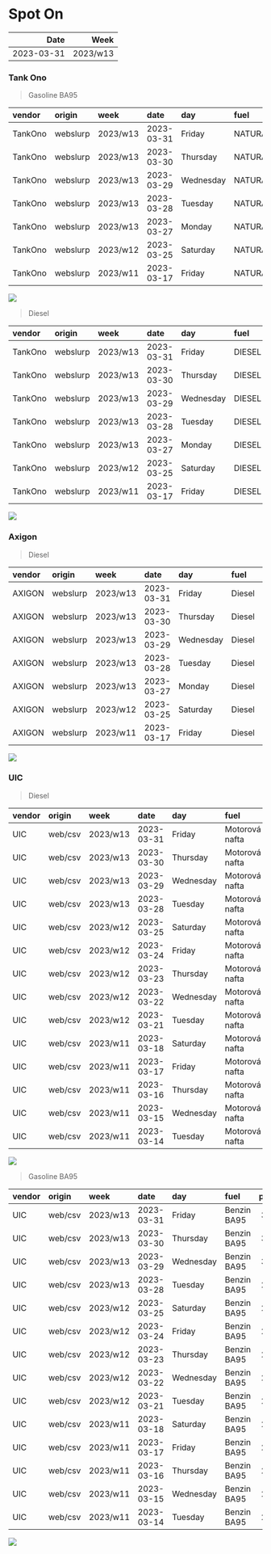 Spot On
================

|       Date |     Week |
|-----------:|---------:|
| 2023-03-31 | 2023/w13 |

### Tank Ono

> Gasoline BA95

| vendor  | origin   | week     | date       | day       | fuel      | price | PriceVAT |
|:--------|:---------|:---------|:-----------|:----------|:----------|------:|---------:|
| TankOno | webslurp | 2023/w13 | 2023-03-31 | Friday    | NATURAL95 | 29.67 |     35.9 |
| TankOno | webslurp | 2023/w13 | 2023-03-30 | Thursday  | NATURAL95 | 29.67 |     35.9 |
| TankOno | webslurp | 2023/w13 | 2023-03-29 | Wednesday | NATURAL95 | 29.67 |     35.9 |
| TankOno | webslurp | 2023/w13 | 2023-03-28 | Tuesday   | NATURAL95 | 29.67 |     35.9 |
| TankOno | webslurp | 2023/w13 | 2023-03-27 | Monday    | NATURAL95 | 29.67 |     35.9 |
| TankOno | webslurp | 2023/w12 | 2023-03-25 | Saturday  | NATURAL95 | 29.67 |     35.9 |
| TankOno | webslurp | 2023/w11 | 2023-03-17 | Friday    | NATURAL95 | 29.67 |     35.9 |

<img src="SpotOn_files/figure-gfm/tono-ba95-1.png" style="display: block; margin: auto auto auto 0;" />

> Diesel

| vendor  | origin   | week     | date       | day       | fuel   | price | PriceVAT |
|:--------|:---------|:---------|:-----------|:----------|:-------|------:|---------:|
| TankOno | webslurp | 2023/w13 | 2023-03-31 | Friday    | DIESEL | 26.86 |     32.5 |
| TankOno | webslurp | 2023/w13 | 2023-03-30 | Thursday  | DIESEL | 27.19 |     32.9 |
| TankOno | webslurp | 2023/w13 | 2023-03-29 | Wednesday | DIESEL | 27.19 |     32.9 |
| TankOno | webslurp | 2023/w13 | 2023-03-28 | Tuesday   | DIESEL | 27.19 |     32.9 |
| TankOno | webslurp | 2023/w13 | 2023-03-27 | Monday    | DIESEL | 27.19 |     32.9 |
| TankOno | webslurp | 2023/w12 | 2023-03-25 | Saturday  | DIESEL | 27.19 |     32.9 |
| TankOno | webslurp | 2023/w11 | 2023-03-17 | Friday    | DIESEL | 27.19 |     32.9 |

<img src="SpotOn_files/figure-gfm/tono-diesel-1.png" style="display: block; margin: auto auto auto 0;" />

### Axigon

> Diesel

| vendor | origin   | week     | date       | day       | fuel   | price | PriceVAT |
|:-------|:---------|:---------|:-----------|:----------|:-------|------:|---------:|
| AXIGON | webslurp | 2023/w13 | 2023-03-31 | Friday    | Diesel |  27.9 |     33.8 |
| AXIGON | webslurp | 2023/w13 | 2023-03-30 | Thursday  | Diesel |  27.9 |     33.8 |
| AXIGON | webslurp | 2023/w13 | 2023-03-29 | Wednesday | Diesel |  27.9 |     33.8 |
| AXIGON | webslurp | 2023/w13 | 2023-03-28 | Tuesday   | Diesel |  27.9 |     33.8 |
| AXIGON | webslurp | 2023/w13 | 2023-03-27 | Monday    | Diesel |  28.4 |     34.4 |
| AXIGON | webslurp | 2023/w12 | 2023-03-25 | Saturday  | Diesel |  28.4 |     34.4 |
| AXIGON | webslurp | 2023/w11 | 2023-03-17 | Friday    | Diesel |  28.9 |     35.0 |

<img src="SpotOn_files/figure-gfm/axigon-diesel-1.png" style="display: block; margin: auto auto auto 0;" />

### UIC

> Diesel

| vendor | origin  | week     | date       | day       | fuel           | price | priceVAT |
|:-------|:--------|:---------|:-----------|:----------|:---------------|------:|---------:|
| UIC    | web/csv | 2023/w13 | 2023-03-31 | Friday    | Motorová nafta |  25.7 |     31.1 |
| UIC    | web/csv | 2023/w13 | 2023-03-30 | Thursday  | Motorová nafta |  26.0 |     31.5 |
| UIC    | web/csv | 2023/w13 | 2023-03-29 | Wednesday | Motorová nafta |  26.2 |     31.7 |
| UIC    | web/csv | 2023/w13 | 2023-03-28 | Tuesday   | Motorová nafta |  26.1 |     31.6 |
| UIC    | web/csv | 2023/w12 | 2023-03-25 | Saturday  | Motorová nafta |  26.1 |     31.6 |
| UIC    | web/csv | 2023/w12 | 2023-03-24 | Friday    | Motorová nafta |  26.3 |     31.8 |
| UIC    | web/csv | 2023/w12 | 2023-03-23 | Thursday  | Motorová nafta |  26.5 |     32.1 |
| UIC    | web/csv | 2023/w12 | 2023-03-22 | Wednesday | Motorová nafta |  26.6 |     32.2 |
| UIC    | web/csv | 2023/w12 | 2023-03-21 | Tuesday   | Motorová nafta |  26.7 |     32.3 |
| UIC    | web/csv | 2023/w11 | 2023-03-18 | Saturday  | Motorová nafta |  26.8 |     32.4 |
| UIC    | web/csv | 2023/w11 | 2023-03-17 | Friday    | Motorová nafta |  26.4 |     31.9 |
| UIC    | web/csv | 2023/w11 | 2023-03-16 | Thursday  | Motorová nafta |  26.6 |     32.2 |
| UIC    | web/csv | 2023/w11 | 2023-03-15 | Wednesday | Motorová nafta |  27.0 |     32.7 |
| UIC    | web/csv | 2023/w11 | 2023-03-14 | Tuesday   | Motorová nafta |  27.1 |     32.8 |

<img src="SpotOn_files/figure-gfm/uic-diesel-1.png" style="display: block; margin: auto auto auto 0;" />

> Gasoline BA95

| vendor | origin  | week     | date       | day       | fuel        | price | priceVAT |
|:-------|:--------|:---------|:-----------|:----------|:------------|------:|---------:|
| UIC    | web/csv | 2023/w13 | 2023-03-31 | Friday    | Benzin BA95 |  30.2 |     36.5 |
| UIC    | web/csv | 2023/w13 | 2023-03-30 | Thursday  | Benzin BA95 |  30.0 |     36.3 |
| UIC    | web/csv | 2023/w13 | 2023-03-29 | Wednesday | Benzin BA95 |  30.0 |     36.3 |
| UIC    | web/csv | 2023/w13 | 2023-03-28 | Tuesday   | Benzin BA95 |  29.6 |     35.8 |
| UIC    | web/csv | 2023/w12 | 2023-03-25 | Saturday  | Benzin BA95 |  29.4 |     35.6 |
| UIC    | web/csv | 2023/w12 | 2023-03-24 | Friday    | Benzin BA95 |  29.2 |     35.3 |
| UIC    | web/csv | 2023/w12 | 2023-03-23 | Thursday  | Benzin BA95 |  28.8 |     34.8 |
| UIC    | web/csv | 2023/w12 | 2023-03-22 | Wednesday | Benzin BA95 |  28.7 |     34.7 |
| UIC    | web/csv | 2023/w12 | 2023-03-21 | Tuesday   | Benzin BA95 |  28.7 |     34.7 |
| UIC    | web/csv | 2023/w11 | 2023-03-18 | Saturday  | Benzin BA95 |  28.9 |     35.0 |
| UIC    | web/csv | 2023/w11 | 2023-03-17 | Friday    | Benzin BA95 |  28.6 |     34.6 |
| UIC    | web/csv | 2023/w11 | 2023-03-16 | Thursday  | Benzin BA95 |  28.6 |     34.6 |
| UIC    | web/csv | 2023/w11 | 2023-03-15 | Wednesday | Benzin BA95 |  29.0 |     35.1 |
| UIC    | web/csv | 2023/w11 | 2023-03-14 | Tuesday   | Benzin BA95 |  29.2 |     35.3 |

<img src="SpotOn_files/figure-gfm/uic-ba95-1.png" style="display: block; margin: auto auto auto 0;" />
